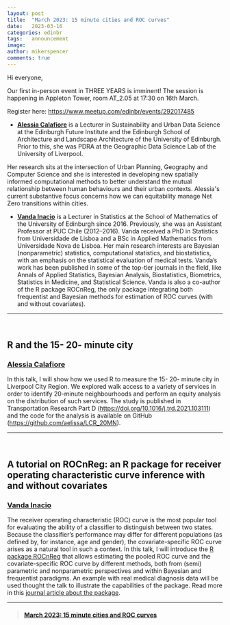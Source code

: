 ```yaml
---
layout: post
title:  "March 2023: 15 minute cities and ROC curves"
date:   2023-03-16
categories: edinbr
tags:   announcement
image:
author: mikerspencer
comments: true
---
```




Hi everyone,
<br/>


Our first in-person event in THREE YEARS is imminent! The session is happening in Appleton Tower, room AT_2.05 at 17:30 on 16th March.

Register here: https://www.meetup.com/edinbr/events/292017485

* **[Alessia Calafiore](https://aelissa.github.io/)** is a Lecturer in Sustainability and Urban Data Science at the Edinburgh Future Institute and the Edinburgh School of Architecture and Landscape Architecture of the University of Edinburgh. Prior to this, she was PDRA at the Geographic Data Science Lab of the University of Liverpool.

Her research sits at the intersection of Urban Planning, Geography and Computer Science and she is interested in developing new spatially informed computational methods to better understand the mutual relationship between human behaviours and their urban contexts. Alessia's current substantive focus concerns how we can equitability manage Net Zero transitions within cities.

* **[Vanda Inacio](https://www.maths.ed.ac.uk/school-of-mathematics/people/a-z?person=563)** is a Lecturer in Statistics at the School of Mathematics of the University of Edinburgh since 2016. Previously, she was an Assistant Professor at PUC Chile (2012–2016). Vanda received a PhD in Statistics from Universidade de Lisboa and a BSc in Applied Mathematics from Universidade Nova de Lisboa. Her main research interests are Bayesian (nonparametric) statistics, computational statistics, and biostatistics, with an emphasis on the statistical evaluation of medical tests. Vanda’s work has been published in some of the top-tier journals in the field, like Annals of Applied Statistics, Bayesian Analysis, Biostatistics, Biometrics, Statistics in Medicine, and Statistical Science. Vanda is also a co-author of the R package ROCnReg, the only package integrating both frequentist and Bayesian methods for estimation of ROC curves (with and without covariates).


---

<br/>

## R and the 15- 20- minute city

### [Alessia Calafiore](https://aelissa.github.io/)

In this talk, I will show how we used R to measure the 15- 20- minute city in Liverpool City Region. We explored walk access to a variety of services in order to identify 20-minute neighbourhoods and perform an equity analysis on the distribution of such services. The study is published in Transportation Research Part D (https://doi.org/10.1016/j.trd.2021.103111) and the code for the analysis is available on GitHub (https://github.com/aelissa/LCR_20MN).

---

<br/>

## A tutorial on ROCnReg: an R package for receiver operating characteristic curve inference with and without covariates

### [Vanda Inacio](https://www.maths.ed.ac.uk/school-of-mathematics/people/a-z?person=563)

The receiver operating characteristic (ROC) curve is the most popular tool for evaluating the ability of a classifier to distinguish between two states. Because the classifier’s performance may differ for different populations (as defined by, for instance, age and gender), the covariate-specific ROC curve arises as a natural tool in such a context. In this talk, I will introduce the [R package ROCnReg](https://cran.r-project.org/web/packages/ROCnReg/index.html) that allows estimating the pooled ROC curve and the covariate-specific ROC curve by different methods, both from (semi) parametric and nonparametric perspectives and within Bayesian and frequentist paradigms. An example with real medical diagnosis data will be used thought the talk to illustrate the capabilities of the package. Read more in this [journal article about the package](https://journal.r-project.org/articles/RJ-2021-066/).

---


<blockquote class="embedly-card"><h4><a href="https://www.meetup.com/edinbr/events/292017485">March 2023: 15 minute cities and ROC curves</p></blockquote><script async src="//cdn.embedly.com/widgets/platform.js" charset="UTF-8"></script>

<br/>

